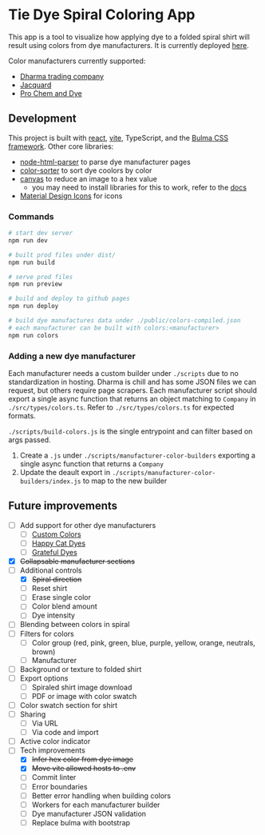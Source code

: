 # Tie Dye Spiral Coloring App

This app is a tool to visualize how applying dye to a folded spiral shirt will result using colors from dye manufacturers. It is currently deployed [here](https://schwalbs.github.io/spiral-coloring/).

Color manufacturers currently supported:

- [Dharma trading company](https://www.dharmatrading.com/dyes/dharma-fiber-reactive-procion-dyes.html)
- [Jacquard](https://www.jacquardproducts.com/procion-mx)
- [Pro Chem and Dye](https://prochemicalanddye.com/pro-mx-fiber-reactive-dyes/)

## Development

This project is built with [react](https://react.dev/), [vite](https://vite.dev/), TypeScript, and the [Bulma CSS framework](https://bulma.io/).
Other core libraries:

- [node-html-parser](https://www.npmjs.com/package/node-html-parser) to parse dye manufacturer pages
- [color-sorter](https://www.npmjs.com/package/color-sorter) to sort dye coolors by color
- [canvas](https://www.npmjs.com/package/canvas) to reduce an image to a hex value
  - you may need to install libraries for this to work, refer to the [docs](https://github.com/Automattic/node-canvas?tab=readme-ov-file#compiling)
- [Material Design Icons](https://pictogrammers.com/library/mdi/) for icons

### Commands

```bash
# start dev server
npm run dev

# built prod files under dist/
npm run build

# serve prod files
npm run preview

# build and deploy to github pages
npm run deploy

# build dye manufactures data under ./public/colors-compiled.json
# each manufacturer can be built with colors:<manufacturer>
npm run colors
```

### Adding a new dye manufacturer

Each manufacturer needs a custom builder under `./scripts` due to no standardization in hosting.
Dharma is chill and has some JSON files we can request, but others require page scrapers.
Each manufacturer script should export a single async function that returns an object matching to `Company` in `./src/types/colors.ts`.
Refer to `./src/types/colors.ts` for expected formats.

`./scripts/build-colors.js` is the single entrypoint and can filter based on args passed.

1. Create a `.js` under `./scripts/manufacturer-color-builders` exporting a single async function that returns a `Company`
2. Update the deault export in `./scripts/manufacturer-color-builders/index.js` to map to the new builder

## Future improvements

- [ ] Add support for other dye manufacturers
  - [ ] [Custom Colors](https://customcoloursinc.storenvy.com/)
  - [ ] [Happy Cat Dyes](https://www.happycattiedye.com/shop/category/dyes)
  - [ ] [Grateful Dyes](https://www.grateful-dyes.com/fabric-dyes/)
- [x] ~~Collapsable manufacturer sections~~
- [ ] Additional controls
  - [x] ~~Spiral direction~~
  - [ ] Reset shirt
  - [ ] Erase single color
  - [ ] Color blend amount
  - [ ] Dye intensity
- [ ] Blending between colors in spiral
- [ ] Filters for colors
  - [ ] Color group (red, pink, green, blue, purple, yellow, orange, neutrals, brown)
  - [ ] Manufacturer
- [ ] Background or texture to folded shirt
- [ ] Export options
  - [ ] Spiraled shirt image download
  - [ ] PDF or image with color swatch
- [ ] Color swatch section for shirt
- [ ] Sharing
  - [ ] Via URL
  - [ ] Via code and import
- [ ] Active color indicator
- [ ] Tech improvements
  - [x] ~~Infer hex color from dye image~~
  - [x] ~~Move vite allowed hosts to .env~~
  - [ ] Commit linter
  - [ ] Error boundaries
  - [ ] Better error handling when building colors
  - [ ] Workers for each manufacturer builder
  - [ ] Dye manufacturer JSON validation
  - [ ] Replace bulma with bootstrap
